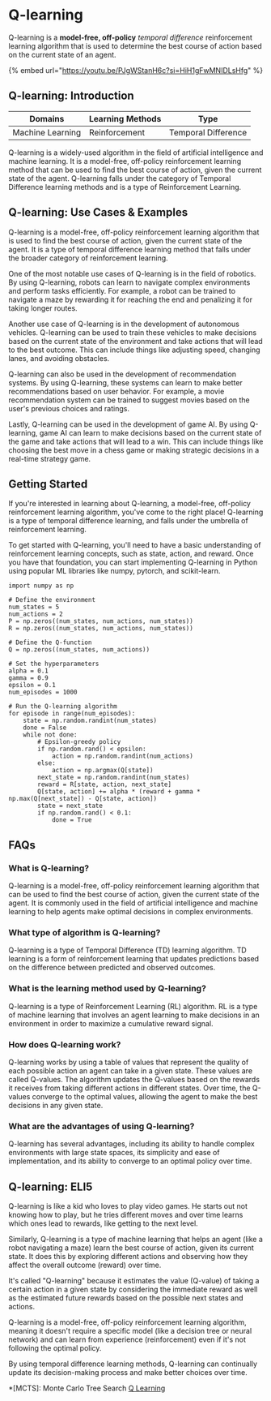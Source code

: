 # Q-learning

Q-learning is a **model-free, off-policy** _temporal difference_ reinforcement learning algorithm that is used to determine the best course of action based on the current state of an agent.

{% embed url="https://youtu.be/PJgWStanH6c?si=HiH1gFwMNIDLsHfg" %}

## Q-learning: Introduction

| Domains          | Learning Methods | Type                |
| ---------------- | ---------------- | ------------------- |
| Machine Learning | Reinforcement    | Temporal Difference |

Q-learning is a widely-used algorithm in the field of artificial intelligence and machine learning. It is a model-free, off-policy reinforcement learning method that can be used to find the best course of action, given the current state of the agent. Q-learning falls under the category of Temporal Difference learning methods and is a type of Reinforcement Learning.

## Q-learning: Use Cases & Examples

Q-learning is a model-free, off-policy reinforcement learning algorithm that is used to find the best course of action, given the current state of the agent. It is a type of temporal difference learning method that falls under the broader category of reinforcement learning.

One of the most notable use cases of Q-learning is in the field of robotics. By using Q-learning, robots can learn to navigate complex environments and perform tasks efficiently. For example, a robot can be trained to navigate a maze by rewarding it for reaching the end and penalizing it for taking longer routes.

Another use case of Q-learning is in the development of autonomous vehicles. Q-learning can be used to train these vehicles to make decisions based on the current state of the environment and take actions that will lead to the best outcome. This can include things like adjusting speed, changing lanes, and avoiding obstacles.

Q-learning can also be used in the development of recommendation systems. By using Q-learning, these systems can learn to make better recommendations based on user behavior. For example, a movie recommendation system can be trained to suggest movies based on the user's previous choices and ratings.

Lastly, Q-learning can be used in the development of game AI. By using Q-learning, game AI can learn to make decisions based on the current state of the game and take actions that will lead to a win. This can include things like choosing the best move in a chess game or making strategic decisions in a real-time strategy game.

## Getting Started

If you're interested in learning about Q-learning, a model-free, off-policy reinforcement learning algorithm, you've come to the right place! Q-learning is a type of temporal difference learning, and falls under the umbrella of reinforcement learning.

To get started with Q-learning, you'll need to have a basic understanding of reinforcement learning concepts, such as state, action, and reward. Once you have that foundation, you can start implementing Q-learning in Python using popular ML libraries like numpy, pytorch, and scikit-learn.

```
import numpy as np

# Define the environment
num_states = 5
num_actions = 2
P = np.zeros((num_states, num_actions, num_states))
R = np.zeros((num_states, num_actions, num_states))

# Define the Q-function
Q = np.zeros((num_states, num_actions))

# Set the hyperparameters
alpha = 0.1
gamma = 0.9
epsilon = 0.1
num_episodes = 1000

# Run the Q-learning algorithm
for episode in range(num_episodes):
    state = np.random.randint(num_states)
    done = False
    while not done:
        # Epsilon-greedy policy
        if np.random.rand() < epsilon:
            action = np.random.randint(num_actions)
        else:
            action = np.argmax(Q[state])
        next_state = np.random.randint(num_states)
        reward = R[state, action, next_state]
        Q[state, action] += alpha * (reward + gamma * np.max(Q[next_state]) - Q[state, action])
        state = next_state
        if np.random.rand() < 0.1:
            done = True

```

## FAQs

### What is Q-learning?

Q-learning is a model-free, off-policy reinforcement learning algorithm that can be used to find the best course of action, given the current state of the agent. It is commonly used in the field of artificial intelligence and machine learning to help agents make optimal decisions in complex environments.

### What type of algorithm is Q-learning?

Q-learning is a type of Temporal Difference (TD) learning algorithm. TD learning is a form of reinforcement learning that updates predictions based on the difference between predicted and observed outcomes.

### What is the learning method used by Q-learning?

Q-learning is a type of Reinforcement Learning (RL) algorithm. RL is a type of machine learning that involves an agent learning to make decisions in an environment in order to maximize a cumulative reward signal.

### How does Q-learning work?

Q-learning works by using a table of values that represent the quality of each possible action an agent can take in a given state. These values are called Q-values. The algorithm updates the Q-values based on the rewards it receives from taking different actions in different states. Over time, the Q-values converge to the optimal values, allowing the agent to make the best decisions in any given state.

### What are the advantages of using Q-learning?

Q-learning has several advantages, including its ability to handle complex environments with large state spaces, its simplicity and ease of implementation, and its ability to converge to an optimal policy over time.

## Q-learning: ELI5

Q-learning is like a kid who loves to play video games. He starts out not knowing how to play, but he tries different moves and over time learns which ones lead to rewards, like getting to the next level.

Similarly, Q-learning is a type of machine learning that helps an agent (like a robot navigating a maze) learn the best course of action, given its current state. It does this by exploring different actions and observing how they affect the overall outcome (reward) over time.

It's called "Q-learning" because it estimates the value (Q-value) of taking a certain action in a given state by considering the immediate reward as well as the estimated future rewards based on the possible next states and actions.

Q-learning is a model-free, off-policy reinforcement learning algorithm, meaning it doesn't require a specific model (like a decision tree or neural network) and can learn from experience (reinforcement) even if it's not following the optimal policy.

By using temporal difference learning methods, Q-learning can continually update its decision-making process and make better choices over time.

\*\[MCTS]: Monte Carlo Tree Search [Q Learning](https://serp.ai/q-learning/)
